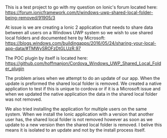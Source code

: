 This is a test project to go with my question on Ionic's forum located here:  https://forum.ionicframework.com/t/windows-uwp-shared-local-folder-being-removed/91905/3 

At issue is we are creating a Ionic 2 application that needs to share data between all users on a Windows UWP system so we wish to use shared local folders and documented here by Microsoft:  https://blogs.windows.com/buildingapps/2016/05/24/sharing-your-local-app-data/#TMWySROFzDtGLUzR.97

The POC plugin by itself is located here:  https://github.com/hoffmanjon/Cordova_Windows_UWP_Shared_Local_Folder_plugin

The problem arises when we attempt to do an update of our app.  When the update is preformed the shared local folder is removed.  We created a native application to test if this is unique to cordova or if it is a Microsoft issue and when we updated the native application the data in the shared local folder was not removed.

We also tried installing the application for multiple users on the same system.  When we install the Ionic application with a version that another user has, the shared local folder is not removed however as soon as we update to a new version then the shared local folder is removed.  I belive this means it is isolated to an update and not by the install process itself.
